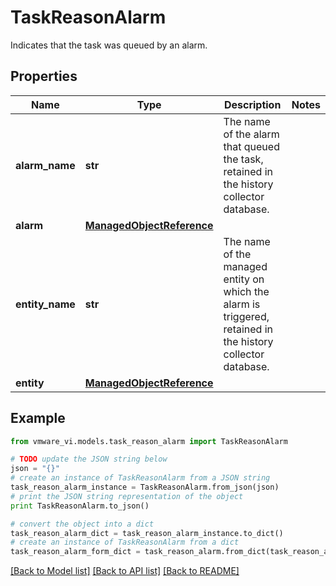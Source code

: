 # TaskReasonAlarm

Indicates that the task was queued by an alarm. 

## Properties
Name | Type | Description | Notes
------------ | ------------- | ------------- | -------------
**alarm_name** | **str** | The name of the alarm that queued the task, retained in the history collector database.  | 
**alarm** | [**ManagedObjectReference**](ManagedObjectReference.md) |  | 
**entity_name** | **str** | The name of the managed entity on which the alarm is triggered, retained in the history collector database.  | 
**entity** | [**ManagedObjectReference**](ManagedObjectReference.md) |  | 

## Example

```python
from vmware_vi.models.task_reason_alarm import TaskReasonAlarm

# TODO update the JSON string below
json = "{}"
# create an instance of TaskReasonAlarm from a JSON string
task_reason_alarm_instance = TaskReasonAlarm.from_json(json)
# print the JSON string representation of the object
print TaskReasonAlarm.to_json()

# convert the object into a dict
task_reason_alarm_dict = task_reason_alarm_instance.to_dict()
# create an instance of TaskReasonAlarm from a dict
task_reason_alarm_form_dict = task_reason_alarm.from_dict(task_reason_alarm_dict)
```
[[Back to Model list]](../README.md#documentation-for-models) [[Back to API list]](../README.md#documentation-for-api-endpoints) [[Back to README]](../README.md)


